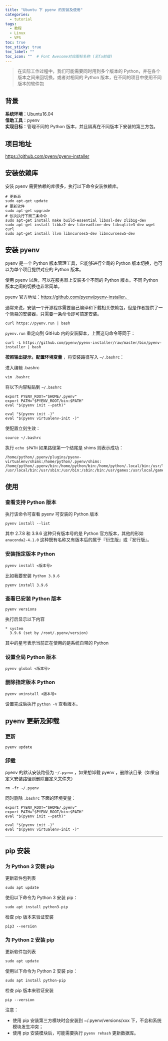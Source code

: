 ```yaml
---
title: "Ubuntu 下 pyenv 的安装及使用"
categories:
  - tutorial
tags:
  - 教程
  - Linux
  - VPS
toc: true
toc_sticky: true
toc_label: ""
toc_icon: ""  # Font Awesome对应图标名称 (无fa前缀)	
---
```

>在实际工作过程中，我们可能需要同时用到多个版本的 Python，并在各个版本之间来回切换。或者对相同的 Python 版本，在不同的项目中使用不同版本的软件包

## 背景
**系统环境**：Ubuntu16.04  
**借助工具**：pyenv  
**实现目标**：管理不同的 Python 版本，并且隔离在不同版本下安装的第三方包。

## 项目地址
https://github.com/pyenv/pyenv-installer

## 安装依赖库
安装 pyenv 需要依赖的库很多，执行以下命令安装依赖库。

```
# 更新源
sudo apt-get update
# 更新软件
sudo apt-get upgrade
# 依次执行下面三条命令
sudo apt-get install make build-essential libssl-dev zlib1g-dev 
sudo apt-get install libbz2-dev libreadline-dev libsqlite3-dev wget curl 
sudo apt-get install llvm libncurses5-dev libncursesw5-dev 
```

## 安装 pyenv
pyenv 是一个 Python 版本管理工具，它能够进行全局的 Python 版本切换，也可以为单个项目提供对应的 Python 版本。

使用 pyenv 以后，可以在服务器上安装多个不同的 Python 版本。不同 Python 版本之间的切换也非常简单。

pyenv 官方地址：<https://github.com/pyenv/pyenv-installer。>

通常来说，安装一个开源程序需要自己编译和下载相关依赖包，但是作者提供了一个简易的安装器，只需要一条命令即可搞定安装。

```
curl https://pyenv.run | bash
```

`pyenv.run` 重定向到 GitHub 内的安装脚本，上面这句命令等同于：

```
curl -L https://github.com/pyenv/pyenv-installer/raw/master/bin/pyenv-installer | bash
```

**按照输出提示，配置环境变量** ，将安装路径写入 `~/.bashrc`：

进入编辑 .bashrc
```
vim .bashrc
```

将以下内容粘贴到 `~/.bashrc` 
```
export PYENV_ROOT="$HOME/.pyenv"
export PATH="$PYENV_ROOT/bin:$PATH"
eval "$(pyenv init --path)"

eval "$(pyenv init -)"
eval "$(pyenv virtualenv-init -)"
```

使配置立刻生效：
```
source ~/.bashrc
```

执行 `echo $PATH` 如果路径第一个结尾是 shims 则表示成功：
```
/home/python/.pyenv/plugins/pyenv-virtualenv/shims:/home/python/.pyenv/shims:
/home/python/.pyenv/bin:/home/python/bin:/home/python/.local/bin:/usr/local/sbin:
/usr/local/bin:/usr/sbin:/usr/bin:/sbin:/bin:/usr/games:/usr/local/games:/snap/bin
```

## 使用

### 查看支持 Python 版本
执行该命令可查看 pyenv 可安装的 Python 版本
```
pyenv install --list
```

其中 2.7.8 和 3.9.6 这种只有版本号的是 Python 官方版本，其他的形如 `anaconda2-4.1.0` 这种既有名称又有版本后的属于『衍生版』或『发行版』。

### 安装指定版本 Python
```
pyenv install <版本号>
```

比如我要安装 `Python 3.9.6`
```
pyenv install 3.9.6
```

### 查看已安装 Python 版本
```
pyenv versions
```
执行后显示以下内容
```
* system
  3.9.6 (set by /root/.pyenv/version)
```

其中的星号表示当前正在使用的是系统自带的 Python

### 设置全局 Python 版本

```
pyenv global <版本号>
```

### 删除指定版本 Python
```
pyenv uninstall <版本号>
```

设置完成后执行 `python -V` 查看版本。

## pyenv 更新及卸载

### 更新
```
pyenv update
```

### 卸载
pyenv 的默认安装路径为 `~/.pyenv` ，如果想卸载 pyenv ，删除该目录（如果自定义安装路径则删除自定义文件夹）

```
rm -fr ~/.pyenv
```

同时删除 `.bashrc` 下面的环境变量：

```
export PYENV_ROOT="$HOME/.pyenv"
export PATH="$PYENV_ROOT/bin:$PATH"
eval "$(pyenv init --path)"

eval "$(pyenv init -)"
eval "$(pyenv virtualenv-init -)"
```
-----------------
## pip 安装

### 为 Python 3 安装 pip
更新软件包列表
```
sudo apt update
```

使用以下命令为 Python 3 安装 pip：
```
sudo apt install python3-pip
```

检查 pip 版本来验证安装
```
pip3 --version
```
### 为 Python 2 安装 pip
更新软件包列表
```
sudo apt update
```

使用以下命令为 Python 2 安装 pip：
```
sudo apt install python-pip
```

检查 pip 版本来验证安装
```
pip --version
```

注意：
- 使用 pip 安装第三方模块时会安装到 ~/.pyenv/versions/xxx 下，不会和系统模块发生冲突；
- 使用 pip 安装模块后，可能需要执行 `pyenv rehash` 更新数据库。